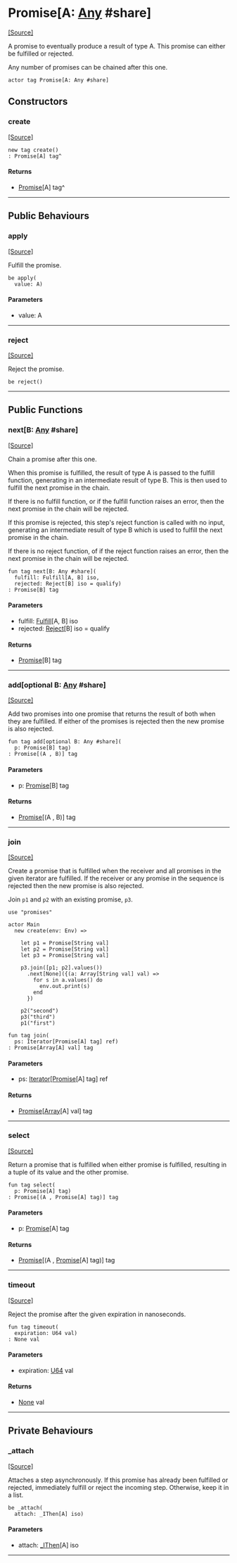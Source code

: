 # Promise\[A: [Any](builtin-Any.md) #share\]
<span class="source-link">[[Source]](src/promises/promise.md#L94)</span>

A promise to eventually produce a result of type A. This promise can either
be fulfilled or rejected.

Any number of promises can be chained after this one.


```pony
actor tag Promise[A: Any #share]
```

## Constructors

### create
<span class="source-link">[[Source]](src/promises/promise.md#L94)</span>


```pony
new tag create()
: Promise[A] tag^
```

#### Returns

* [Promise](promises-Promise.md)\[A\] tag^

---

## Public Behaviours

### apply
<span class="source-link">[[Source]](src/promises/promise.md#L104)</span>


Fulfill the promise.


```pony
be apply(
  value: A)
```
#### Parameters

*   value: A

---

### reject
<span class="source-link">[[Source]](src/promises/promise.md#L120)</span>


Reject the promise.


```pony
be reject()
```

---

## Public Functions

### next\[B: [Any](builtin-Any.md) #share\]
<span class="source-link">[[Source]](src/promises/promise.md#L136)</span>


Chain a promise after this one.

When this promise is fulfilled, the result of type A is passed to the
fulfill function, generating in an intermediate result of type B. This
is then used to fulfill the next promise in the chain.

If there is no fulfill function, or if the fulfill function raises an
error, then the next promise in the chain will be rejected.

If this promise is rejected, this step's reject function is called with no
input, generating an intermediate result of type B which is used to
fulfill the next promise in the chain.

If there is no reject function, of if the reject function raises an error,
then the next promise in the chain will be rejected.


```pony
fun tag next[B: Any #share](
  fulfill: Fulfill[A, B] iso,
  rejected: Reject[B] iso = qualify)
: Promise[B] tag
```
#### Parameters

*   fulfill: [Fulfill](promises-Fulfill.md)\[A, B\] iso
*   rejected: [Reject](promises-Reject.md)\[B\] iso = qualify

#### Returns

* [Promise](promises-Promise.md)\[B\] tag

---

### add\[optional B: [Any](builtin-Any.md) #share\]
<span class="source-link">[[Source]](src/promises/promise.md#L163)</span>


Add two promises into one promise that returns the result of both when
they are fulfilled. If either of the promises is rejected then the new
promise is also rejected.


```pony
fun tag add[optional B: Any #share](
  p: Promise[B] tag)
: Promise[(A , B)] tag
```
#### Parameters

*   p: [Promise](promises-Promise.md)\[B\] tag

#### Returns

* [Promise](promises-Promise.md)\[(A , B)\] tag

---

### join
<span class="source-link">[[Source]](src/promises/promise.md#L199)</span>


Create a promise that is fulfilled when the receiver and all promises in
the given iterator are fulfilled. If the receiver or any promise in the
sequence is rejected then the new promise is also rejected.

Join `p1` and `p2` with an existing promise, `p3`.
```pony
use "promises"

actor Main
  new create(env: Env) =>

    let p1 = Promise[String val]
    let p2 = Promise[String val]
    let p3 = Promise[String val]

    p3.join([p1; p2].values())
      .next[None]({(a: Array[String val] val) =>
        for s in a.values() do
          env.out.print(s)
        end
      })

    p2("second")
    p3("third")
    p1("first")
```


```pony
fun tag join(
  ps: Iterator[Promise[A] tag] ref)
: Promise[Array[A] val] tag
```
#### Parameters

*   ps: [Iterator](builtin-Iterator.md)\[[Promise](promises-Promise.md)\[A\] tag\] ref

#### Returns

* [Promise](promises-Promise.md)\[[Array](builtin-Array.md)\[A\] val\] tag

---

### select
<span class="source-link">[[Source]](src/promises/promise.md#L233)</span>


Return a promise that is fulfilled when either promise is fulfilled,
resulting in a tuple of its value and the other promise.


```pony
fun tag select(
  p: Promise[A] tag)
: Promise[(A , Promise[A] tag)] tag
```
#### Parameters

*   p: [Promise](promises-Promise.md)\[A\] tag

#### Returns

* [Promise](promises-Promise.md)\[(A , [Promise](promises-Promise.md)\[A\] tag)\] tag

---

### timeout
<span class="source-link">[[Source]](src/promises/promise.md#L257)</span>


Reject the promise after the given expiration in nanoseconds.


```pony
fun tag timeout(
  expiration: U64 val)
: None val
```
#### Parameters

*   expiration: [U64](builtin-U64.md) val

#### Returns

* [None](builtin-None.md) val

---

## Private Behaviours

### _attach
<span class="source-link">[[Source]](src/promises/promise.md#L270)</span>


Attaches a step asynchronously. If this promise has already been fulfilled
or rejected, immediately fulfill or reject the incoming step. Otherwise,
keep it in a list.


```pony
be _attach(
  attach: _IThen[A] iso)
```
#### Parameters

*   attach: [_IThen](promises-_IThen.md)\[A\] iso

---

